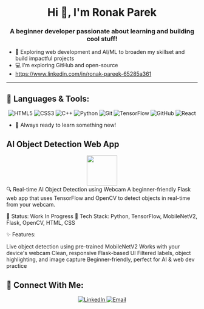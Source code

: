 <h1 align="center">Hi 👋, I'm Ronak Parek</h1>
<h3 align="center">A beginner developer passionate about learning and building cool stuff!</h3>

- 🌱 Exploring web development and AI/ML to broaden my skillset and build impactful projects
- 💻 I’m exploring GitHub and open-source
- https://www.linkedin.com/in/ronak-pareek-65285a361

---

## 🚀 Languages & Tools:
<p align="center">
  <img src="https://img.icons8.com/color/48/000000/html-5--v1.png" title="HTML5"/>
  <img src="https://img.icons8.com/color/48/000000/css3.png" title="CSS3"/>
   <img src="https://img.icons8.com/color/48/000000/c-plus-plus-logo.png" alt="C++" title="C++" />
  <img src="https://img.icons8.com/color/48/000000/python--v1.png" title="Python"/>
  <img src="https://img.icons8.com/color/48/000000/git.png" title="Git"/>
  <img src="https://img.icons8.com/color/48/000000/tensorflow.png" title="TensorFlow"/>
  <img src="https://img.icons8.com/color/48/000000/github.png" title="GitHub"/>
  <img src="https://img.icons8.com/color/48/000000/react-native.png" alt="React" title="React" />

</p>

- 🧠 Always ready to learn something new!

 ## AI Object Detection Web App
<div align="center"> <img src="https://img.icons8.com/color/96/artificial-intelligence.png" width="80"/> </div>
🔍 Real-time AI Object Detection using Webcam
A beginner-friendly Flask web app that uses TensorFlow and OpenCV to detect objects in real-time from your webcam.

🚧 Status: Work In Progress
🧰 Tech Stack: Python, TensorFlow, MobileNetV2, Flask, OpenCV, HTML, CSS

✨ Features:

Live object detection using pre-trained MobileNetV2
Works with your device's webcam
Clean, responsive Flask-based UI
Filtered labels, object highlighting, and image capture
Beginner-friendly, perfect for AI & web dev practice

## 🔗 Connect With Me:
<p align="center">
  <a href="https://www.linkedin.com/in/ronak-pareek-65285a361" target="_blank">
    <img src="https://img.icons8.com/color/48/000000/linkedin.png" title="LinkedIn"/>
  </a>
  <a href="mailto:your.email@example.com">
    <img src="https://img.icons8.com/color/48/000000/gmail.png" title="Email"/>
  </a>
</p>

